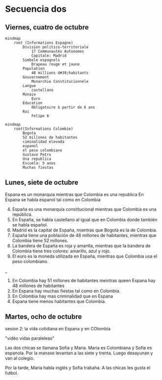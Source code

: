 # Secuencia dos
## Viernes, cuatro de octubre


```mermaid
mindmap
    root (Informations Espagne)
        Division politico-territoriale
            17 Communautés Autonomes
            Capitale: Madrid
        Simbole espagnols
            Drapeau rouge et jaune
        Population
            48 millions d#39;habitants
        Gouvernement
            Monarchie Constitucionnele
        Langue
            castellano
        Monaie
            Euro
        Education
            Obligatoire à partir de 6 ans
        Roi
            Felipe 6
```

```mermaid
mindmap
    root(Informations Colombie)
        Bogota
        52 millones de habitantes
        ciminalidad elevada
        espanol
        el peso colombiano
        Gustavo Petro
        Una republica
        Escuela: 5 anos
        Muchas fiestas
```

## Lunes, siete de octubre

Espana es un monarquia mientras que Colombia es una republica
En Espana se habla espanol tal como en Colombia


4. España es una monarquía constitucional mientras que Colombia es una república. 
5. En España, se habla castellano al igual que en Colombia donde también se habla español. 
6. Madrid es la capital de España, mientras que Bogotá es la de Colombia. 
7. España tiene una población de 48 millones de habitantes, mientras que Colombia tiene 52 millones. 
8. La bandera de España es roja y amarilla, mientras que la bandera de Colombia tiene tres colores: amarillo, azul y rojo. 
9. El euro es la moneda utilizada en España, mientras que Colombia usa el peso colombiano.

_

1. En Colombia hay 51 millones de habitantes meintras queen Espana hay 48 millones de habitantes
2. En Espana hay muchas fiestas tal como en Colombia.
3. En Colombia hay mas criminalidad que en Espana
4. Espana tiene menos habitantes que Colombia.

## Martes, ocho de octubre

sesion 2: la vida cotidiana en Espana y en COlombia

"vidéo vidas paraleleas"

Las dos chicas se llamana Sofia y Maria. Maria es Colombiana y Sofia es espanola. Por la manase levantan a las siete y trenta. Luego desayunan y van al colegio.

Por la tarde, Maria habla inglés y Sofia trabaha.
A las chicas les gusta el futbol.

